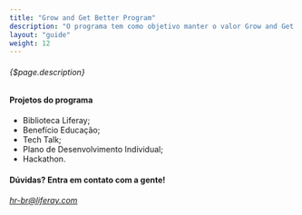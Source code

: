 ```yaml
---
title: "Grow and Get Better Program"
description: "O programa tem como objetivo manter o valor Grow and Get Better vivo na Liferay Latin América, através de projetos que promovam a prendizagem e mantenha-nos em constante desenvolvimento."
layout: "guide"
weight: 12
---
```


###### {$page.description}

<article id="1">

#### Projetos do programa

- Biblioteca Liferay;
- Benefício Educação;
- Tech Talk;
- Plano de Desenvolvimento Individual;
- Hackathon.

#### Dúvidas? Entra em contato com a gente!

###### <hr-br@liferay.com>

</article>